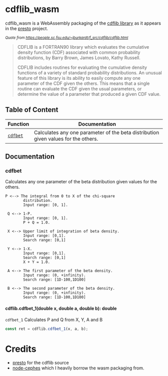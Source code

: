 # cdflib_wasm

cdflib_wasm is a WebAssembly packaging of the [cdflib library](https://people.sc.fsu.edu/~jburkardt/f_src/cdflib/cdflib.html)
as it appears in the [presto](https://github.com/scottransom/presto/blob/master/src/dcdflib.c) project.

_<sub>Quote from https://people.sc.fsu.edu/~jburkardt/f_src/cdflib/cdflib.html</sub>_

> CDFLIB is a FORTRAN90 library which evaluates the cumulative density function (CDF) associated with common probability distributions, by Barry Brown, James Lovato, Kathy Russell.
>
> CDFLIB includes routines for evaluating the cumulative density functions of a variety of standard probability distributions. An unusual feature of this library is its ability to easily compute any one parameter of the CDF given the others. This means that a single routine can evaluate the CDF given the usual parameters, or determine the value of a parameter that produced a given CDF value.

## Table of Content

| Function            | Documentation                                                                      |
| ------------------- | ---------------------------------------------------------------------------------- |
| [`cdfbet`](#cdfbet) | Calculates any one parameter of the beta distribution given values for the others. |

## Documentation

### cdfbet

Calculates any one parameter of the beta distribution given values for the others.

    P <--> The integral from 0 to X of the chi-square
            distribution.
            Input range: [0, 1].

     Q <--> 1-P.
            Input range: [0, 1].
            P + Q = 1.0.

     X <--> Upper limit of integration of beta density.
            Input range: [0,1].
            Search range: [0,1]

     Y <--> 1-X.
            Input range: [0,1].
            Search range: [0,1]
            X + Y = 1.0.

     A <--> The first parameter of the beta density.
            Input range: (0, +infinity).
            Search range: [1D-100,1D100]

     B <--> The second parameter of the beta density.
            Input range: (0, +infinity).
            Search range: [1D-100,1D100]

#### cdflib.cdfbet_1(double x, double a, double b): double

`cdfbet_1` Calculates P and Q from X, Y, A and B

```js
const ret = cdflib.cdfbet_1(x, a, b);
```

# Credits

- [presto](https://github.com/scottransom/presto) for the cdflib source
- [node-cephes](https://github.com/nearform/node-cephes) which I heavily borrow the wasm packaging from.
